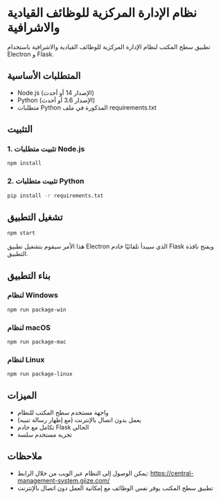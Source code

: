 # نظام الإدارة المركزية للوظائف القيادية والاشرافية

تطبيق سطح المكتب لنظام الإدارة المركزية للوظائف القيادية والاشرافية باستخدام Electron و Flask.

## المتطلبات الأساسية

- Node.js (الإصدار 14 أو أحدث)
- Python (الإصدار 3.6 أو أحدث)
- متطلبات Python المذكورة في ملف requirements.txt

## التثبيت

### 1. تثبيت متطلبات Node.js

```bash
npm install
```

### 2. تثبيت متطلبات Python

```bash
pip install -r requirements.txt
```

## تشغيل التطبيق

```bash
npm start
```

هذا الأمر سيقوم بتشغيل تطبيق Electron الذي سيبدأ تلقائيًا خادم Flask ويفتح نافذة التطبيق.

## بناء التطبيق

### لنظام Windows

```bash
npm run package-win
```

### لنظام macOS

```bash
npm run package-mac
```

### لنظام Linux

```bash
npm run package-linux
```

## الميزات

- واجهة مستخدم سطح المكتب للنظام
- يعمل بدون اتصال بالإنترنت (مع إظهار رسالة تنبيه)
- تكامل مع خادم Flask الحالي
- تجربة مستخدم سلسة

## ملاحظات

- يمكن الوصول إلى النظام عبر الويب من خلال الرابط: https://central-management-system.giize.com/
- تطبيق سطح المكتب يوفر نفس الوظائف مع إمكانية العمل دون اتصال بالإنترنت
